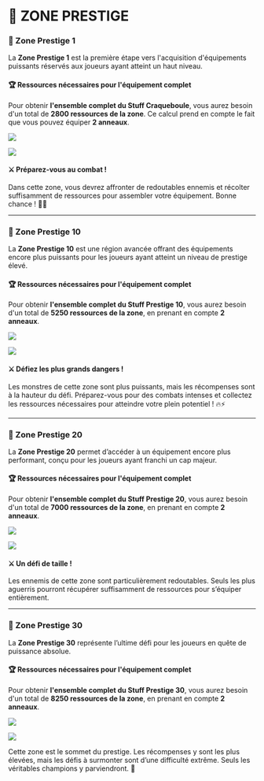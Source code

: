 # 🪩 ZONE PRESTIGE

### 🌟 Zone Prestige 1 <a href="#zone-prestige-1" id="zone-prestige-1"></a>

La **Zone Prestige 1** est la première étape vers l'acquisition d'équipements puissants réservés aux joueurs ayant atteint un haut niveau.

#### 🏆 **Ressources nécessaires pour l'équipement complet** <a href="#ressources-necessaires-pour-lequipement-complet" id="ressources-necessaires-pour-lequipement-complet"></a>

Pour obtenir **l'ensemble complet du Stuff Craqueboule**, vous aurez besoin d'un total de **2800 ressources de la zone**. Ce calcul prend en compte le fait que vous pouvez équiper **2 anneaux**.

![](https://vallya.gitbook.io/~gitbook/image?url=https%3A%2F%2F677697625-files.gitbook.io%2F%7E%2Ffiles%2Fv0%2Fb%2Fgitbook-x-prod.appspot.com%2Fo%2Fspaces%252FTJCjQJc02Pk37oWThIix%252Fuploads%252FFT6ARiwoKjB6L3pXUdJu%252Fp1.png%3Falt%3Dmedia%26token%3Db00703fb-878a-4afb-94f7-00db2331de7c\&width=768\&dpr=4\&quality=100\&sign=71f23890\&sv=2)

![](https://vallya.gitbook.io/~gitbook/image?url=https%3A%2F%2F677697625-files.gitbook.io%2F%7E%2Ffiles%2Fv0%2Fb%2Fgitbook-x-prod.appspot.com%2Fo%2Fspaces%252FTJCjQJc02Pk37oWThIix%252Fuploads%252FRUnKtx5fuwkeyAvQvBis%252Fp11.png%3Falt%3Dmedia%26token%3D13f197a4-9fc0-4bff-97a7-e77e77518a7b\&width=768\&dpr=4\&quality=100\&sign=b4734498\&sv=2)

#### **⚔️ Préparez-vous au combat !**

Dans cette zone, vous devrez affronter de redoutables ennemis et récolter suffisamment de ressources pour assembler votre équipement. Bonne chance ! 🚀🔥

***

### 🌟 Zone Prestige 10 <a href="#zone-prestige-10" id="zone-prestige-10"></a>

La **Zone Prestige 10** est une région avancée offrant des équipements encore plus puissants pour les joueurs ayant atteint un niveau de prestige élevé.

#### 🏆 **Ressources nécessaires pour l'équipement complet** <a href="#ressources-necessaires-pour-lequipement-complet-1" id="ressources-necessaires-pour-lequipement-complet-1"></a>

Pour obtenir **l'ensemble complet du Stuff Prestige 10**, vous aurez besoin d'un total de **5250 ressources de la zone**, en prenant en compte **2 anneaux**.

![](https://vallya.gitbook.io/~gitbook/image?url=https%3A%2F%2F677697625-files.gitbook.io%2F%7E%2Ffiles%2Fv0%2Fb%2Fgitbook-x-prod.appspot.com%2Fo%2Fspaces%252FTJCjQJc02Pk37oWThIix%252Fuploads%252FNME3as02P3bvl3GN4EQb%252Fp10.png%3Falt%3Dmedia%26token%3D5179f707-7c67-4ee6-a115-6e16759e4695\&width=768\&dpr=4\&quality=100\&sign=f452aaaa\&sv=2)

![](https://vallya.gitbook.io/~gitbook/image?url=https%3A%2F%2F677697625-files.gitbook.io%2F%7E%2Ffiles%2Fv0%2Fb%2Fgitbook-x-prod.appspot.com%2Fo%2Fspaces%252FTJCjQJc02Pk37oWThIix%252Fuploads%252F1bMSt0UNJFwjMw1GlCt9%252Fp100.png%3Falt%3Dmedia%26token%3D7f795c84-2762-4d31-94d3-2a337bfe8b16\&width=768\&dpr=4\&quality=100\&sign=c7e34c78\&sv=2)

#### **⚔️ Défiez les plus grands dangers !**

Les monstres de cette zone sont plus puissants, mais les récompenses sont à la hauteur du défi. Préparez-vous pour des combats intenses et collectez les ressources nécessaires pour atteindre votre plein potentiel ! 🔥⚡

***

### 🌟 Zone Prestige 20 <a href="#zone-prestige-20" id="zone-prestige-20"></a>

La **Zone Prestige 20** permet d’accéder à un équipement encore plus performant, conçu pour les joueurs ayant franchi un cap majeur.

#### 🏆 **Ressources nécessaires pour l'équipement complet** <a href="#ressources-necessaires-pour-lequipement-complet-2" id="ressources-necessaires-pour-lequipement-complet-2"></a>

Pour obtenir **l'ensemble complet du Stuff Prestige 20**, vous aurez besoin d'un total de **7000 ressources de la zone**, en prenant en compte **2 anneaux**.

![](https://vallya.gitbook.io/~gitbook/image?url=https%3A%2F%2F677697625-files.gitbook.io%2F%7E%2Ffiles%2Fv0%2Fb%2Fgitbook-x-prod.appspot.com%2Fo%2Fspaces%252FTJCjQJc02Pk37oWThIix%252Fuploads%252FpZGNrJ5AnJZDbKZkHONq%252Fp20.png%3Falt%3Dmedia%26token%3D3d0dc9dc-42bb-4d9a-82fe-af665774bdff\&width=768\&dpr=4\&quality=100\&sign=69f85ac2\&sv=2)

![](https://vallya.gitbook.io/~gitbook/image?url=https%3A%2F%2F677697625-files.gitbook.io%2F%7E%2Ffiles%2Fv0%2Fb%2Fgitbook-x-prod.appspot.com%2Fo%2Fspaces%252FTJCjQJc02Pk37oWThIix%252Fuploads%252FWWZPD2ZylbFtzOXhisYF%252FP20p.png%3Falt%3Dmedia%26token%3D25240d40-4316-4174-8e22-2f1268b00f08\&width=768\&dpr=4\&quality=100\&sign=2ab94b4c\&sv=2)

#### **⚔️ Un défi de taille !**

Les ennemis de cette zone sont particulièrement redoutables. Seuls les plus aguerris pourront récupérer suffisamment de ressources pour s’équiper entièrement.

***

### 🌟 Zone Prestige 30 <a href="#zone-prestige-30" id="zone-prestige-30"></a>

La **Zone Prestige 30** représente l’ultime défi pour les joueurs en quête de puissance absolue.

#### 🏆 **Ressources nécessaires pour l'équipement complet** <a href="#ressources-necessaires-pour-lequipement-complet-3" id="ressources-necessaires-pour-lequipement-complet-3"></a>

Pour obtenir **l'ensemble complet du Stuff Prestige 30**, vous aurez besoin d'un total de **8250 ressources de la zone**, en prenant en compte **2 anneaux**.

![](https://vallya.gitbook.io/~gitbook/image?url=https%3A%2F%2F677697625-files.gitbook.io%2F%7E%2Ffiles%2Fv0%2Fb%2Fgitbook-x-prod.appspot.com%2Fo%2Fspaces%252FTJCjQJc02Pk37oWThIix%252Fuploads%252FkEBHIzr4spMpgqUNdxRV%252Fp30.png%3Falt%3Dmedia%26token%3D7b590a4f-1367-4c9c-92b9-839dfab49067\&width=768\&dpr=4\&quality=100\&sign=fd9054a6\&sv=2)

![](https://vallya.gitbook.io/~gitbook/image?url=https%3A%2F%2F677697625-files.gitbook.io%2F%7E%2Ffiles%2Fv0%2Fb%2Fgitbook-x-prod.appspot.com%2Fo%2Fspaces%252FTJCjQJc02Pk37oWThIix%252Fuploads%252FYZsfi6yy1F84ebPmCoxD%252Fp30p.png%3Falt%3Dmedia%26token%3Dd496e6ec-43d5-442f-924e-7fc76ef0f00a\&width=768\&dpr=4\&quality=100\&sign=86abadae\&sv=2)



Cette zone est le sommet du prestige. Les récompenses y sont les plus élevées, mais les défis à surmonter sont d’une difficulté extrême. Seuls les véritables champions y parviendront. 💪
